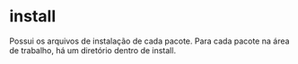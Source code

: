 # install

Possui os arquivos de instalação de cada pacote. Para cada pacote na área de trabalho, há um diretório dentro de install.
